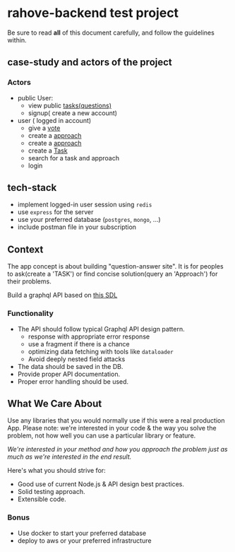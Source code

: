 # rahove-backend test project

Be sure to read **all** of this document carefully, and follow the guidelines within.

## case-study and actors of the project

### Actors

- public User:
    - view public  [tasks(questions)](./screenshots/public-tasks.png)
    - signup( create a new account)
- user ( logged in account)
  - give a [vote](./screenshots/vote.png)
  - create a [approach](./screenshots/create-approach.png)
  - create a [approach](./screenshots/create-approach.png)
  - create a [Task](./screenshots/create-task.png)
  - search for a task and approach
  - login

## tech-stack
  - implement logged-in user session using `redis` 
  - use `express` for the server
  - use your preferred database (`postgres`, `mongo`, ...)
  - include postman file in your subscription

## Context

The app concept is about building "question-answer site". It is for peoples to ask(create a 'TASK') or find concise
solution(query an 'Approach') for their problems.

Build a graphql API based on [this SDL](./schema.graphql)

### Functionality

- The API should follow typical Graphql API design pattern.
    - response with appropriate error response
    - use a fragment if there is a chance
    - optimizing data fetching with tools like `dataloader`
    - Avoid deeply nested field attacks
- The data should be saved in the DB.
- Provide proper API documentation.
- Proper error handling should be used.

## What We Care About

Use any libraries that you would normally use if this were a real production App. Please note: we're interested in your
code & the way you solve the problem, not how well you can use a particular library or feature.

_We're interested in your method and how you approach the problem just as much as we're interested in the end result._

Here's what you should strive for:

- Good use of current Node.js & API design best practices.
- Solid testing approach.
- Extensible code.


### Bonus

- Use docker to start your preferred database
- deploy to aws or your preferred infrastructure
